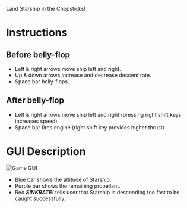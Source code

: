 Land Starship in the Chopsticks!

# Instructions
## Before belly-flop
- Left & right arrows move ship left and right.
- Up & down arrows increase and decrease descent rate.
- Space bar belly-flops.
## After belly-flop
- Left & right arrows move ship left and right (pressing right shift keys increases speed)
- Space bar fires engine (right shift key provides higher thrust)

# GUI Description
![Game GUI](https://github.com/ILStarship/Starship-Catch-Py/blob/Pygame/README%20IMAGE.png)
- Blue bar shows the altitude of Starship.
- Purple bar shows the remaining propellant.
- Red ***SINKRATE!*** tells user that Starship is descending too fast to be caught successfully.
